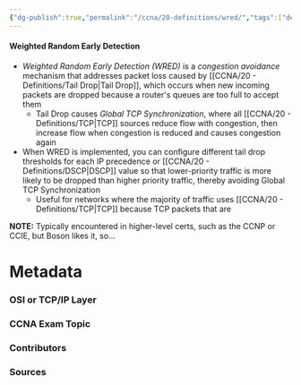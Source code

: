 ```yaml
---
{"dg-publish":true,"permalink":"/ccna/20-definitions/wred/","tags":["defs_ccna"],"created":"2023-11-05T10:55:11.000-08:00","updated":"2023-11-08T12:57:57.903-08:00"}
---
```


#### Weighted Random Early Detection
- *Weighted Random Early Detection (WRED)* is a *congestion avoidance* mechanism that addresses packet loss caused by [[CCNA/20 - Definitions/Tail Drop\|Tail Drop]], which occurs when new incoming packets are dropped because a router's queues are too full to accept them
	- Tail Drop causes *Global TCP Synchronization*, where all [[CCNA/20 - Definitions/TCP\|TCP]] sources reduce flow with congestion, then increase flow when congestion is reduced and causes congestion again
- When WRED is implemented, you can configure different tail drop thresholds for each IP precedence or [[CCNA/20 - Definitions/DSCP\|DSCP]] value so that lower-priority traffic is more likely to be dropped than higher priority traffic, thereby avoiding Global TCP Synchronization
	- Useful for networks where the majority of traffic uses [[CCNA/20 - Definitions/TCP\|TCP]] because TCP packets that are 


**NOTE:** Typically encountered in higher-level certs, such as the CCNP or CCIE, but Boson likes it, so...



# Metadata
### OSI or TCP/IP Layer

### CCNA Exam Topic

### Contributors

### Sources

